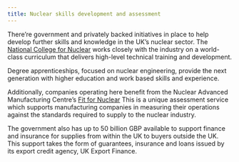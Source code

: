```yaml
---
title: Nuclear skills development and assessment
---
```

There’re government and privately backed initiatives in place to help develop further skills and knowledge in the UK’s nuclear sector. The [National College for Nuclear](https://www.nsan.co.uk/news/national-nuclear-college) works closely with the industry on a world-class curriculum that delivers high-level technical training and development. 


Degree apprenticeships, focused on nuclear engineering, provide the next generation with higher education and work based skills and experience. 


Additionally, companies operating here benefit from the Nuclear Advanced Manufacturing Centre’s [Fit for Nuclear](http://namrc.co.uk/services/f4n/) This is a unique assessment service which supports manufacturing companies in measuring their operations against the standards required to supply to the nuclear industry. 

The government also has up to 50 billion GBP available to support finance and insurance for   supplies from within the UK to buyers outside the UK. This support takes the form of guarantees, insurance and loans issued by its export credit agency, UK Export Finance.



